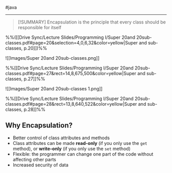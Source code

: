 #java 

---

>[!SUMMARY]
>Encapsulation is the principle that every class should be responsible for itself

%%([[Drive Sync/Lecture Slides/Programming I/Super 20and 20sub-classes.pdf#page=20&selection=4,0,6,32&color=yellow|Super and sub-classes, p.20]])%%

![[Images/Super 20and 20sub-classes.png]]

%%[[Drive Sync/Lecture Slides/Programming I/Super 20and 20sub-classes.pdf#page=27&rect=14,8,675,500&color=yellow|Super and sub-classes, p.27]]%%

![[Images/Super 20and 20sub-classes 1.png]]

%%[[Drive Sync/Lecture Slides/Programming I/Super 20and 20sub-classes.pdf#page=28&rect=13,8,640,522&color=yellow|Super and sub-classes, p.28]]%%

## Why Encapsulation?

- Better control of class attributes and methods
- Class attributes can be made **read-only** (if you only use the `get` method), or **write-only** (if you only use the `set` method)
- Flexible: the programmer can change one part of the code without affecting other parts
- Increased security of data